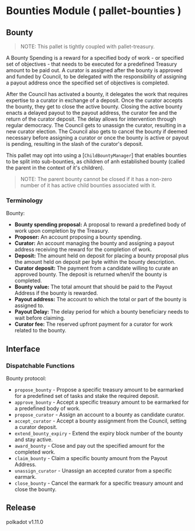 # Bounties Module ( pallet-bounties )

## Bounty

> NOTE: This pallet is tightly coupled with pallet-treasury.

A Bounty Spending is a reward for a specified body of work - or specified set of objectives -
that needs to be executed for a predefined Treasury amount to be paid out. A curator is assigned
after the bounty is approved and funded by Council, to be delegated with the responsibility of
assigning a payout address once the specified set of objectives is completed.

After the Council has activated a bounty, it delegates the work that requires expertise to a
curator in exchange of a deposit. Once the curator accepts the bounty, they get to close the
active bounty. Closing the active bounty enacts a delayed payout to the payout address, the
curator fee and the return of the curator deposit. The delay allows for intervention through
regular democracy. The Council gets to unassign the curator, resulting in a new curator
election. The Council also gets to cancel the bounty if deemed necessary before assigning a
curator or once the bounty is active or payout is pending, resulting in the slash of the
curator's deposit.

This pallet may opt into using a [`ChildBountyManager`] that enables bounties to be split into
sub-bounties, as children of anh established bounty (called the parent in the context of it's
children).

> NOTE: The parent bounty cannot be closed if it has a non-zero number of it has active child
> bounties associated with it.

### Terminology

Bounty:

- **Bounty spending proposal:** A proposal to reward a predefined body of work upon completion
  by the Treasury.
- **Proposer:** An account proposing a bounty spending.
- **Curator:** An account managing the bounty and assigning a payout address receiving the
  reward for the completion of work.
- **Deposit:** The amount held on deposit for placing a bounty proposal plus the amount held on
  deposit per byte within the bounty description.
- **Curator deposit:** The payment from a candidate willing to curate an approved bounty. The
  deposit is returned when/if the bounty is completed.
- **Bounty value:** The total amount that should be paid to the Payout Address if the bounty is
  rewarded.
- **Payout address:** The account to which the total or part of the bounty is assigned to.
- **Payout Delay:** The delay period for which a bounty beneficiary needs to wait before
  claiming.
- **Curator fee:** The reserved upfront payment for a curator for work related to the bounty.

## Interface

### Dispatchable Functions

Bounty protocol:

- `propose_bounty` - Propose a specific treasury amount to be earmarked for a predefined set of
  tasks and stake the required deposit.
- `approve_bounty` - Accept a specific treasury amount to be earmarked for a predefined body of
  work.
- `propose_curator` - Assign an account to a bounty as candidate curator.
- `accept_curator` - Accept a bounty assignment from the Council, setting a curator deposit.
- `extend_bounty_expiry` - Extend the expiry block number of the bounty and stay active.
- `award_bounty` - Close and pay out the specified amount for the completed work.
- `claim_bounty` - Claim a specific bounty amount from the Payout Address.
- `unassign_curator` - Unassign an accepted curator from a specific earmark.
- `close_bounty` - Cancel the earmark for a specific treasury amount and close the bounty.


## Release

polkadot v1.11.0
